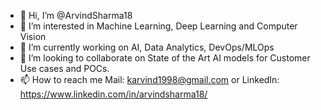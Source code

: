 - 👋 Hi, I’m @ArvindSharma18
- 👀 I’m interested in Machine Learning, Deep Learning and Computer Vision
- 🌱 I’m currently working on AI, Data Analytics, DevOps/MLOps
- 💞️ I’m looking to collaborate on State of the Art AI models for Customer Use cases and POCs.
- 📫 How to reach me Mail: karvind1998@gmail.com or LinkedIn: https://www.linkedin.com/in/arvindsharma18/

<!---
ArvindSharma18/ArvindSharma18 is a ✨ special ✨ repository because its `README.md` (this file) appears on your GitHub profile.
You can click the Preview link to take a look at your changes.
--->
